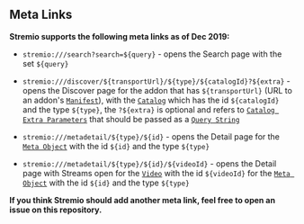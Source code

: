 ## Meta Links

**Stremio supports the following meta links as of Dec 2019:**

* ``stremio:///search?search=${query}`` - opens the Search page with the set `${query}`

* ``stremio:///discover/${transportUrl}/${type}/${catalogId}?${extra}`` - opens the Discover page for the addon that has `${transportUrl}` (URL to an addon's [``Manifest``](./manifest.md)), with the [``Catalog``](./manifest.md#catalog-format) which has the id `${catalogId}` and the type `${type}`, the `?${extra}` is optional and refers to [``Catalog Extra Parameters``](../requests/defineCatalogHandler.md#extra-parameters) that should be passed as a [``Query String``](https://en.wikipedia.org/wiki/Query_string)

* ``stremio:///metadetail/${type}/${id}`` - opens the Detail page for the [``Meta Object``](./meta.md) with the id `${id}` and the type `${type}`

* ``stremio:///metadetail/${type}/${id}/${videoId}`` - opens the Detail page with Streams open for the [``Video``](./meta.md#video-object) with the id `${videoId}` for the [``Meta Object``](./meta.md) with the id `${id}` and the type `${type}`

**If you think Stremio should add another meta link, feel free to open an issue on this repository.**
